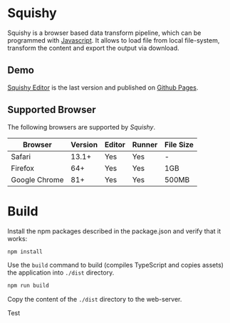 # Squishy

Squishy is a browser based data transform pipeline, which can be programmed with [Javascript](https://en.wikipedia.org/wiki/JavaScript).
It allows to load file from local file-system, transform the content and export the output via download.

## Demo

[Squishy Editor](https://dayaftereh.github.io/squishy) is the last version and published on [Github Pages](https://pages.github.com/).

## Supported Browser

The following browsers are supported by *Squishy*.

| Browser       | Version |  Editor | Runner | File Size |
|---------------|---------|---------|--------|-----------|
| Safari        | 13.1+   | Yes     | Yes    | -     |
| Firefox       | 64+     | Yes     | Yes    | 1GB       |
| Google Chrome | 81+     | Yes     | Yes    | 500MB     |

# Build

Install the npm packages described in the package.json and verify that it works:

```bash
npm install
```

Use the `build` command to build (compiles TypeScript and copies assets) the application into `./dist` directory.

```bash
npm run build
```

Copy the content of the `./dist` directory to the web-server.

Test
